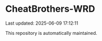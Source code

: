 # CheatBrothers-WRD

Last updated: 2025-06-09 17:12:11

This repository is automatically maintained.
